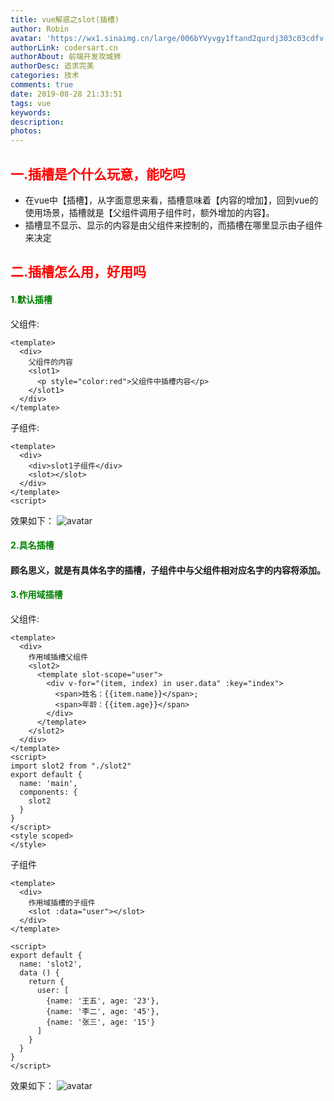 ```yaml
---
title: vue解惑之slot(插槽)
author: Robin
avatar: 'https://wx1.sinaimg.cn/large/006bYVyvgy1ftand2qurdj303c03cdfv.jpg'
authorLink: codersart.cn
authorAbout: 前端开发攻城狮
authorDesc: 追求完美
categories: 技术
comments: true
date: 2019-08-28 21:33:51
tags: vue
keywords:
description:
photos:
---
```

## <font color="red">一.插槽是个什么玩意，能吃吗</font>
- 在vue中【插槽】，从字面意思来看，插槽意味着【内容的增加】，回到vue的使用场景，插槽就是【父组件调用子组件时，额外增加的内容】。
- 插槽显不显示、显示的内容是由父组件来控制的，而插槽在哪里显示由子组件来决定

## <font color="red">二.插槽怎么用，好用吗</font>
#### <font color="green">1.默认插槽</font>
父组件:
``` vue
<template>
  <div>
    父组件的内容
    <slot1>
      <p style="color:red">父组件中插槽内容</p>
    </slot1>
  </div>
</template>
```
子组件:
``` vue
<template>
  <div>
    <div>slot1子组件</div>
    <slot></slot>
  </div>
</template>
<script>
```
效果如下：
![avatar](https://cdn.jsdelivr.net/gh/RobinWM/cdn@2.2/img/articles/slot_1.png)

#### <font color="green">2.具名插槽</font>
#### 顾名思义，就是有具体名字的插槽，子组件中与父组件相对应名字的内容将添加。

#### <font color="green">3.作用域插槽</font>
父组件:

``` vue
<template>
  <div>
    作用域插槽父组件
    <slot2>
      <template slot-scope="user">
        <div v-for="(item, index) in user.data" :key="index">
          <span>姓名：{{item.name}}</span>;
          <span>年龄：{{item.age}}</span>
        </div>
      </template>
    </slot2>
  </div>
</template>
<script>
import slot2 from "./slot2"
export default {
  name: 'main',
  components: {
    slot2
  }
}
</script>
<style scoped>
</style>
```
子组件
``` vue
<template>
  <div>
    作用域插槽的子组件
    <slot :data="user"></slot>
  </div>
</template>

<script>
export default {
  name: 'slot2',
  data () {
    return {
      user: [
        {name: '王五', age: '23'},
        {name: '李二', age: '45'},
        {name: '张三', age: '15'}
      ]
    }
  }
}
</script>
```
效果如下：
![avatar](https://cdn.jsdelivr.net/gh/RobinWM/cdn@2.2/img/articles/slot_2.png)

